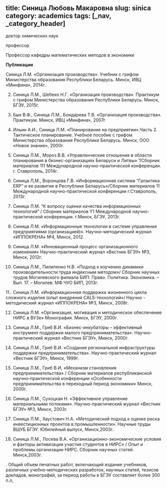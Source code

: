 title: Синица Любовь Макаровна
slug: sinica
category: academics
tags: [_nav, _category_header]
---

доктор химических наук

профессор

Профессор кафедры математических методов в экономике

__Публикации__

Синица Л.М. «Организация производства». Учебник c грифом Министерства образования Республики Беларусь. Минск, ИВЦ «Минфина», 2014г. 

2.  Синица  Л.М., Шебеко Н.Г.  «Организация производства». Практикум с грифом Министерства образования Республики Беларусь. Минск, БГЭУ, 2015г.

3.   Бык В.Ф., Синица Л.М., Бондарева Т.В. «Организация производства». Практикум.  Минск, ИВЦ «Минфина», 2007г

4.  Ильин А.И., Синица Л.М. «Планирование на предприятии».Часть 2. Тактическое планирование. Учебное пособие с грифом Министерства образования Республики Беларусь. Минск, ООО «Новое знание», 2000г.

 5. Синица  Л.М.,  Мороз В.В. «Управленческие отношения в области планирования в бизнес-организациях Беларуси и Литвы» ”/Сборник материалов 111 Международной научно-практической конференции. г. Ставрополь, 2014г.

6. Синица Л,М., Воронцова Г.В. «Информационная система “Галактика ERP” и ее развитие в Республике Беларусь»/Сборник материалов 11 Международной научно-практической конференции г.Ставрополь, 2013г.

7.  Синица Л.М. “К вопросу оценки  качества информационных технологий” / Cборник материалов Y1 Международной научно-практической конференции. г.Минск, БГЭУ, 2013г.

8. Синица Л.М. «Информационные технологии в системе управления предприятиями (организацией)». Научно-методический журнал «ИППОКРЕНА» №4, Минск, 2012.

9. Синица Л.М. «Инновационный процесс организационного изменения» Научно-практический журнал «Вестник БГЭУ» №3, Минск, 2012г.

10. Синица Л.М., Пилипенко Н.В. «Подход к изучению динамики производительности труда индексным методом»/ Сборник научных трудов Могилевского филиала БИП: Право. Политика. Экономика. – Вып. 17. – Могилев: МФ ЧУО БИП, 2013г.

11.. Синица Л.М. «Информационная поддержка жизненного цикла сложного изделия (опыт внедрения САLS-технологий»/  Научно - методический журнал «ИППОКРЕНА» №3, Минск, 2008г.

12. Синица Л.М. «Организация, мотивация и методическое обеспечение НИРС в ВУЗе» Монография. Минск, БГЭУ, 2000г.

13.   Синица Л.М., Гриб В.И. «Бизнес-инкубаторы – эффективный инструмент поддержки малого предпринимательства». Научно-практический журнал «Вестник БГЭУ», Минск, 2000г.

14. Синица Л.М., Гриб В.И. «Создание региональной инфраструктуры  поддержки предпринимательства». Научно-практический журнал «Вестник БГЭУ», Минск, 1999г.

15.  Синица Л.М., Гриб В.И, «Механизм становления предпринимательства» / Сборник материалов республиканской научно-практической конференции «Особенности предпринимательства в переходный период экономики» Минск, 2000г.

16.  Синица Л.М., Сухоцкая Н. «Эффективное управление материальными потоками». Научно-практический журнал «Вестник БГЭУ» №3, Минск, 2003г.

17. Синица Л.М., Хаустович Н.А. «Методический подход к оценке риска инвестиционных проектов в промышленности». Научные труды ВШУБ БГЭУ. Юбилейный выпуск, Минск,2003г.

18.   Синица Л.М., Лосева В.А. «Организационно-экономические условия и факторы активизации участия студентов в НИРС» / Опыт и проблемы организации НИРС. Сборник научных статей. Минск,2003г.

 . Общий объем печатных работ, включающий издание учебников, различных учебно-методических разработок, научных статей, тезисов докладов, монографий,  за период работы в БГЭУ составляет более 300 п.л,
